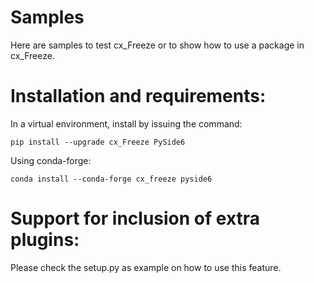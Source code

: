 # Samples

Here are samples to test cx_Freeze or to show how to use a package in cx_Freeze.

# Installation and requirements:

In a virtual environment, install by issuing the command:

```
pip install --upgrade cx_Freeze PySide6
```

Using conda-forge:

```
conda install --conda-forge cx_freeze pyside6
```

# Support for inclusion of extra plugins:

Please check the setup.py as example on how to use this feature.
